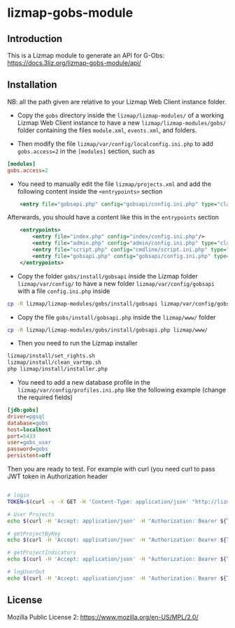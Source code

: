 # lizmap-gobs-module

## Introduction

This is a Lizmap module to generate an API for G-Obs: https://docs.3liz.org/lizmap-gobs-module/api/

## Installation

NB: all the path given are relative to your Lizmap Web Client instance folder.

* Copy the `gobs` directory inside the `lizmap/lizmap-modules/` of a working Lizmap Web Client instance to have a new `lizmap/lizmap-modules/gobs/` folder containing the files `module.xml`, `events.xml`, and folders.

* Then modify the file `lizmap/var/config/localconfig.ini.php` to add `gobs.access=2` in the `[modules]` section, such as

```ini
[modules]
gobs.access=2

```

* You need to manually edit the file `lizmap/projects.xml` and add the following content inside the `<entrypoints>` section

```xml
    <entry file="gobsapi.php" config="gobsapi/config.ini.php" type="classic"/>
```

Afterwards, you should have a content like this in the `entrypoints` section

```xml
    <entrypoints>
        <entry file="index.php" config="index/config.ini.php"/>
        <entry file="admin.php" config="admin/config.ini.php" type="classic"/>
        <entry file="script.php" config="cmdline/script.ini.php" type="cmdline"/>
        <entry file="gobsapi.php" config="gobsapi/config.ini.php" type="classic"/>
    </entrypoints>
```

* Copy the folder `gobs/install/gobsapi` inside the Lizmap folder `lizmap/var/config/` to have a new folder `lizmap/var/config/gobsapi` with a file `config.ini.php` inside

```bash
cp -R lizmap/lizmap-modules/gobs/install/gobsapi lizmap/var/config/gobsapi
```

* Copy the file `gobs/install/gobsapi.php` inside the `lizmap/www/` folder

```bash
cp -R lizmap/lizmap-modules/gobs/install/gobsapi.php lizmap/www/
```

* Then you need to run the Lizmap installer

```bash
lizmap/install/set_rights.sh
lizmap/install/clean_vartmp.sh
php lizmap/install/installer.php
```

* You need to add a new database profile in the `lizmap/var/config/profiles.ini.php` like the following example (change the required fields)

```ini
[jdb:gobs]
driver=pgsql
database=gobs
host=localhost
port=5433
user=gobs_user
password=gobs
persistent=off

```

Then you are ready to test. For example with curl (you need curl to pass JWT token in Authorization header

```bash

# login
TOKEN=$(curl -s -X GET -H 'Content-Type: application/json' "http://lizmap.localhost/gobsapi.php/user/login?username=admin&password=admin" | jq -r '.token') && echo $TOKEN

# User Projects
echo $(curl -H 'Accept: application/json' -H "Authorization: Bearer ${TOKEN}" http://lizmap.localhost/gobsapi.php/user/projects)

# getProjectByKey
echo $(curl -H 'Accept: application/json' -H "Authorization: Bearer ${TOKEN}" http://lizmap.localhost/gobsapi.php/project/lizmapdemo~lampadaires)

# getProjectIndicators
echo $(curl -H 'Accept: application/json' -H "Authorization: Bearer ${TOKEN}" http://lizmap.localhost/gobsapi.php/project/lizmapdemo~lampadaires/indicators)

# logUserOut
echo $(curl -H 'Accept: application/json' -H "Authorization: Bearer ${TOKEN}" http://lizmap.localhost/gobsapi.php/user/logUserOut)

```

## License

Mozilla Public License 2: https://www.mozilla.org/en-US/MPL/2.0/
